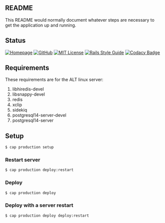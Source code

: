 ## README

This README would normally document whatever steps are necessary to get the
application up and running.

## Status

[![Homepage](http://img.shields.io/badge/home-allslavic.org-blue.svg)](http://allslavic.org)
[![GitHub](http://img.shields.io/badge/github-znamenica/allslavic-blue.svg)](http://github.com/znamenica/allslavic)
[![MIT License](http://b.repl.ca/v1/License-MIT-blue.png)](LICENSE)
[![Rails Style Guide](https://img.shields.io/badge/code_style-rubocop-brightgreen.svg)](https://github.com/rubocop/rubocop-rails)
[![Codacy Badge](https://app.codacy.com/project/badge/Grade/7b54042517c742398b88d07d304de786)](https://www.codacy.com/gh/znamenica/allslavic/dashboard?utm_source=github.com&amp;utm_medium=referral&amp;utm_content=znamenica/allslavic&amp;utm_campaign=Badge_Grade)

## Requirements

These requirements are for the ALT linux server:

1. libhiredis-devel
2. libsnappy-devel
3. redis
4. xclip
5. sidekiq
6. postgresql14-server-devel
7. postgresql14-server

## Setup

```bash
$ cap production setup
```

### Restart server

```bash
$ cap production deploy:restart
```

### Deploy

```bash
$ cap production deploy
```

### Deploy with a server restart

```bash
$ cap production deploy deploy:restart
```
